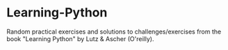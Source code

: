 # Learning-Python
Random practical exercises and solutions to challenges/exercises from the book "Learning Python" by Lutz & Ascher (O'reilly). 
